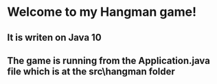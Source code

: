 # Welcome to my Hangman game!

## It is writen on Java 10

## The game is running from the Application.java file which is at the src\hangman folder
